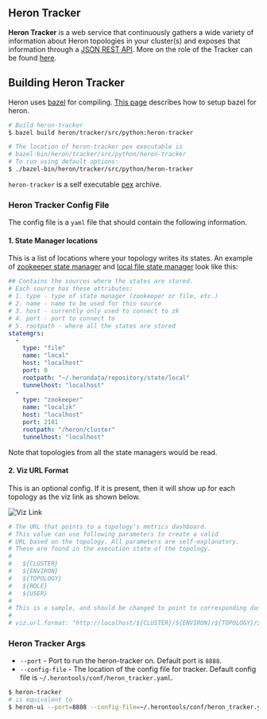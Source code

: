 ## Heron Tracker

**Heron Tracker** is a web service that continuously gathers a wide
variety of information about Heron topologies in your cluster(s) and exposes
that information through a [JSON REST API](heron-tracker-api).
More on the role of the Tracker can be found
[here](../../concepts/architecture#heron-tracker).

## Building Heron Tracker

Heron uses [bazel](http://bazel.io/) for compiling.
[This page](../../developers/compiling/compiling) describes how to setup bazel
for heron.

```bash
# Build heron-tracker
$ bazel build heron/tracker/src/python:heron-tracker

# The location of heron-tracker pex executable is
# bazel-bin/heron/tracker/src/python/heron-tracker
# To run using default options:
$ ./bazel-bin/heron/tracker/src/python/heron-tracker
```

`heron-tracker` is a self executable
[pex](https://pex.readthedocs.io/en/latest/whatispex.html) archive.

### Heron Tracker Config File

The config file is a `yaml` file that should contain the following information.

#### 1. State Manager locations

This is a list of locations where your topology writes its states. An example of
[zookeeper state manager](deployment/statemanagers/zookeeper) and
[local file state manager](deployment/statemanagers/locafs) look like this:

```yaml
## Contains the sources where the states are stored.
# Each source has these attributes:
# 1. type - type of state manager (zookeeper or file, etc.)
# 2. name - name to be used for this source
# 3. host - currently only used to connect to zk
# 4. port - port to connect to
# 5. rootpath - where all the states are stored
statemgrs:
  -
    type: "file"
    name: "local"
    host: "localhost"
    port: 0
    rootpath: "~/.herondata/repository/state/local"
    tunnelhost: "localhost"
  -
    type: "zookeeper"
    name: "localzk"
    host: "localhost"
    port: 2181
    rootpath: "/heron/cluster"
    tunnelhost: "localhost"
```

Note that topologies from all the state managers would be read.

#### 2. Viz URL Format

This is an optional config. If it is present, then it will show up for each
topology as the viz link as shown below.

![Viz Link](/img/viz-link.png)

```yaml
# The URL that points to a topology's metrics dashboard.
# This value can use following parameters to create a valid
# URL based on the topology. All parameters are self-explanatory.
# These are found in the execution state of the topology.
#
#   ${CLUSTER}
#   ${ENVIRON}
#   ${TOPOLOGY}
#   ${ROLE}
#   ${USER}
#
# This is a sample, and should be changed to point to corresponding dashboard.
#
# viz.url.format: "http://localhost/${CLUSTER}/${ENVIRON}/${TOPOLOGY}/${ROLE}/${USER}"
```

### Heron Tracker Args

* `--port` - Port to run the heron-tracker on. Default port is `8888`.
* `--config-file` - The location of the config file for tracker. Default config
  file is `~/.herontools/conf/heron_tracker.yaml`.

```bash
$ heron-tracker
# is equivalent to
$ heron-ui --port=8888 --config-file=~/.herontools/conf/heron_tracker.yaml
```
